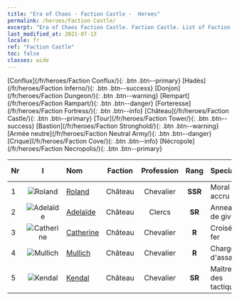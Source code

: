 ```yaml
---
title: "Era of Chaos - Faction Castle -  Heroes"
permalink: /heroes/Faction Castle/
excerpt: "Era of Chaos Faction Castle. Faction Castle. List of Faction  in Era of Chaos"
last_modified_at: 2021-07-13
locale: fr
ref: "Faction Castle"
toc: false
classes: wide
---
```

 [Conflux](/fr/heroes/Faction Conflux/){: .btn .btn--primary} [Hadès](/fr/heroes/Faction Inferno/){: .btn .btn--success} [Donjon](/fr/heroes/Faction Dungeon/){: .btn .btn--warning} [Rempart](/fr/heroes/Faction Rampart/){: .btn .btn--danger} [Forteresse](/fr/heroes/Faction Fortress/){: .btn .btn--info} [Château](/fr/heroes/Faction Castle/){: .btn .btn--primary} [Tour](/fr/heroes/Faction Tower/){: .btn .btn--success} [Bastion](/fr/heroes/Faction Stronghold/){: .btn .btn--warning} [Armée neutre](/fr/heroes/Faction Neutral Army/){: .btn .btn--danger} [Crique](/fr/heroes/Faction Cove/){: .btn .btn--info} [Nécropole](/fr/heroes/Faction Necropolis/){: .btn .btn--primary} 

  | Nr |  I |    Nom    |  Faction  |  Profession   |  Rang  |    Specialty     | User Rate  | 
  |:---|:--:|:-----------|:-------:|:-------------:|:------:|:-----------------|:----:|
  | 1 | ![Roland](/images/h/h_Roland.jpg) | [Roland](/fr/heroes/Roland/) | Château | Chevalier | **SSR** |  Moral accru | SR+ |
  | 2 | ![Adelaïde](/images/h/h_Adelaide.jpg) | [Adelaïde](/fr/heroes/Adelaide/) | Château | Clercs | **SR** |  Anneau de givre | R+ |
  | 3 | ![Catherine](/images/h/h_Catherine.jpg) | [Catherine](/fr/heroes/Catherine/) | Château | Chevalier | **R** |  Croisé de fer | R |
  | 4 | ![Mullich](/images/h/h_Mullich.jpg) | [Mullich](/fr/heroes/Mullich/) | Château | Chevalier | **R** |  Charge d'assaut | R+ |
  | 5 | ![Kendal](/images/h/h_Kendel.jpg) | [Kendal](/fr/heroes/Kendal/) | Château | Chevalier | **SR** |  Maître des tactiques | R |
